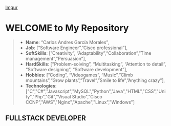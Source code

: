 ﻿[Imgur](https://i.imgur.com/LXh1hEy.png)
# WELCOME to My Repository

> - **Name**: “Carlos Andres García Morales”,
> - **Job**: [“Software Engineer”,”Cisco professional”],
> - **SoftSkills**: [”Creativity”, “Adaptability”,“Collaboration”,”Time management”,”Persuasion”],
> - **HardSkills**: [”Problem-solving”, “Multitasking”, “Attention to detail”, “Software designing”, “Software development”],
> - **Hobbies**: [”Coding”, “Videogames”, “Music”,“Climb mountains”,“Grow plants”,”Travel”,”Smile to life”,”Anything crazy”],
> - **Technologies**: ["C","C#","Javascript","MySQL","Python","Java","HTML","CSS","Unity","Php","Git","Visual Studio","Cisco CCNP","AWS","Nginx","Apache","Linux","Windows"] 

## FULLSTACK DEVELOPER

<!--

**agzsoftsi/agzsoftsi** is a ✨ _special_ ✨ repository because its `README.md` (this file) appears on your GitHub profile.

Here are some ideas to get you started:

- 🔭 I’m currently working on ...
- 🌱 I’m currently learning ...
- 👯 I’m looking to collaborate on ...
- 🤔 I’m looking for help with ...
- 💬 Ask me about ...
- 📫 How to reach me: ...
- 😄 Pronouns: ...
- ⚡ Fun fact: ...
-->
